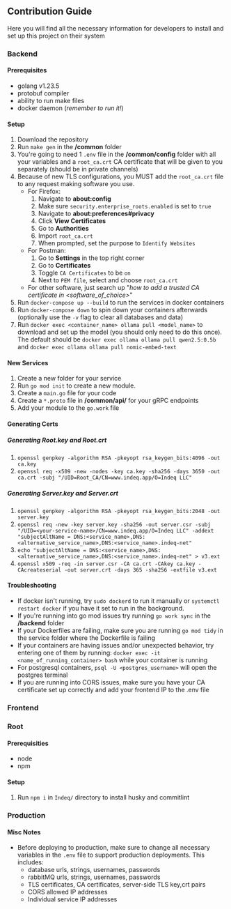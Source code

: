 ## Contribution Guide

Here you will find all the necessary information for developers to install and set up this project on their system

### Backend

#### Prerequisites

- golang v1.23.5
- protobuf compiler
- ability to run make files
- docker daemon (_remember to run it!_)

#### Setup

1. Download the repository
2. Run `make gen` in the **/common** folder
3. You're going to need 1 `.env` file in the **/common/config** folder with all your variables and a `root_ca.crt` CA certificate that will be given to you separately (should be in private channels)
4. Because of new TLS configurations, you MUST add the `root_ca.crt` file to any request making software you use.
   - For Firefox:
     1. Navigate to **about:config**
     2. Make sure `security.enterprise_roots.enabled` is set to `true`
     3. Navigate to **about:preferences#privacy**
     4. Click **View Certificates**
     5. Go to **Authorities**
     6. Import `root_ca.crt`
     7. When prompted, set the purpose to `Identify Websites`
   - For Postman:
     1. Go to **Settings** in the top right corner
     2. Go to **Certificates**
     3. Toggle `CA Certificates` to be `on`
     4. Next to `PEM file`, select and choose `root_ca.crt`
   - For other software, just search up "_how to add a trusted CA certificate in <software_of_choice>_"
5. Run `docker-compose up --build` to run the services in docker containers
6. Run `docker-compose down` to spin down your containers afterwards (optionally use the `-v` flag to clear all databases and data)
7. Run `docker exec <container_name> ollama pull <model_name>` to download and set up the model (you should only need to do this once). The default should be `docker exec ollama ollama pull qwen2.5:0.5b` and `docker exec ollama ollama pull nomic-embed-text`

#### New Services

1. Create a new folder for your service
2. Run `go mod init` to create a new module.
3. Create a `main.go` file for your code
4. Create a `*.proto` file in **/common/api/** for your gRPC endpoints
5. Add your module to the `go.work` file

#### Generating Certs

##### Generating Root.key and Root.crt

1. `openssl genpkey -algorithm RSA -pkeyopt rsa_keygen_bits:4096 -out ca.key`
2. `openssl req -x509 -new -nodes -key ca.key -sha256 -days 3650 -out ca.crt -subj "/UID=Root_CA/CN=www.indeq.app/O=Indeq LLC"`

##### Generating Server.key and Server.crt

1. `openssl genpkey -algorithm RSA -pkeyopt rsa_keygen_bits:2048 -out server.key`
2. `openssl req -new -key server.key -sha256 -out server.csr -subj "/UID=<your-service-name>/CN=www.indeq.app/O=Indeq LLC" -addext "subjectAltName = DNS:<service_name>,DNS:<alternative_service_name>,DNS:<service_name>.indeq-net"`
3. `echo "subjectAltName = DNS:<service_name>,DNS:<alternative_service_name>,DNS:<service_name>.indeq-net" > v3.ext`
4. `openssl x509 -req -in server.csr -CA ca.crt -CAkey ca.key -CAcreateserial -out server.crt -days 365 -sha256 -extfile v3.ext`

#### Troubleshooting

- If docker isn't running, try `sudo dockerd` to run it manually or `systemctl restart docker` if you have it set to run in the background.
- If you're running into go mod issues try running `go work sync` in the **/backend** folder
- If your Dockerfiles are failing, make sure you are running `go mod tidy` in the service folder where the Dockerfile is failing
- If your containers are having issues and/or unexpected behavior, try entering one of them by running:
  `docker exec -it <name_of_running_container> bash` while your container is running
- For postgresql containers, `psql -U <postgres_username>` will open the postgres terminal
- If you are running into CORS issues, make sure you have your CA certificate set up correctly and add your frontend IP to the .env file

### Frontend

### Root

#### Prerequisities

- node
- npm

#### Setup

1. Run `npm i` in `Indeq/` directory to install husky and commitlint

### Production

#### Misc Notes

- Before deploying to production, make sure to change all necessary variables in the `.env` file to support production deployments. This includes:
  - database urls, strings, usernames, passwords
  - rabbitMQ urls, strings, usernames, passwords
  - TLS certificates, CA certificates, server-side TLS key,crt pairs
  - CORS allowed IP addresses
  - Individual service IP addresses
